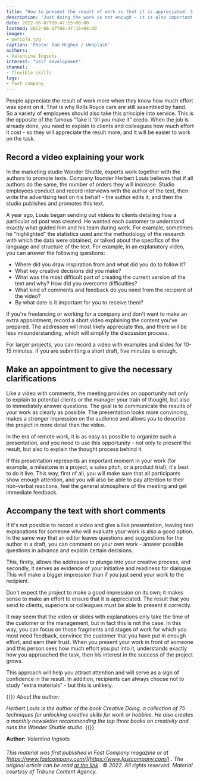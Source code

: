 ```yaml
---
title: "How to present the result of work so that it is appreciated: 3 ways"
description: 'Just doing the work is not enough - it is also important to present it correctly. Three presentation techniques will help convince customers of the quality of the result and achieve recognition of merit'
date: 2022-06-07T08:47:15+08:00
lastmod: 2022-06-07T08:47:15+08:00
images:
- pwrip7a.jpg
caption: 'Photo: Sam Mcghee / Unsplash'
authors:
- Valentina Ingsots
interest: "self development"
channel: 
- flexible skills
tags: 
- fast company
---
```



People appreciate the result of work more when they know how much effort was spent on it. That is why Rolls Royce cars are still assembled by hand. So a variety of employees should also take this principle into service. This is the opposite of the famous "fake it 'till you make it" credo. When the job is already done, you need to explain to clients and colleagues how much effort it cost - so they will appreciate the result more, and it will be easier to work on the task.

Record a video explaining your work
-----------------------------------

In the marketing studio Wonder Shuttle, experts work together with the authors to promote texts. Company founder Herbert Louis believes that if all authors do the same, the number of orders they will increase. Studio employees conduct and record interviews with the author of the text, then write the advertising text on his behalf - the author edits it, and then the studio publishes and promotes this text.

A year ago, Louis began sending out videos to clients detailing how a particular ad post was created. He wanted each customer to understand exactly what guided him and his team during work. For example, sometimes he "highlighted" the statistics used and the methodology of the research with which the data were obtained, or talked about the specifics of the language and structure of the text. For example, in an explanatory video, you can answer the following questions:

*   Where did you draw inspiration from and what did you do to follow it?
*   What key creative decisions did you make?
*   What was the most difficult part of creating the current version of the text and why? How did you overcome difficulties?
*   What kind of comments and feedback do you need from the recipient of the video?
*   By what date is it important for you to receive them?

If you're freelancing or working for a company and don't want to make an extra appointment, record a short video explaining the content you've prepared. The addressee will most likely appreciate this, and there will be less misunderstanding, which will simplify the discussion process.

For larger projects, you can record a video with examples and slides for 10-15 minutes. If you are submitting a short draft, five minutes is enough.

Make an appointment to give the necessary clarifications
--------------------------------------------------------

Like a video with comments, the meeting provides an opportunity not only to explain to potential clients or the manager your train of thought, but also to immediately answer questions. The goal is to communicate the results of your work as clearly as possible. The presentation looks more convincing, makes a stronger impression on the audience and allows you to describe the project in more detail than the video.

In the era of remote work, it is as easy as possible to organize such a presentation, and you need to use this opportunity - not only to present the result, but also to explain the thought process behind it.

If this presentation represents an important moment in your work (for example, a milestone in a project, a sales pitch, or a product trial), it's best to do it live. This way, first of all, you will make sure that all participants show enough attention, and you will also be able to pay attention to their non-verbal reactions, feel the general atmosphere of the meeting and get immediate feedback.

Accompany the text with short comments
--------------------------------------

If it's not possible to record a video and give a live presentation, leaving text explanations for someone who will evaluate your work is also a good option. In the same way that an editor leaves questions and suggestions for the author in a draft, you can comment on your own work - answer possible questions in advance and explain certain decisions.

This, firstly, allows the addressee to plunge into your creative process, and secondly, it serves as evidence of your initiative and readiness for dialogue. This will make a bigger impression than if you just send your work to the recipient.

Don't expect the project to make a good impression on its own; it makes sense to make an effort to ensure that it is appreciated. The result that you send to clients, superiors or colleagues must be able to present it correctly.

It may seem that the video or slides with explanations only take the time of the customer or the management, but in fact this is not the case. In this way, you can focus on those fragments and stages of work for which you most need feedback, convince the customer that you have put in enough effort, and earn their trust. When you present your work in front of someone and this person sees how much effort you put into it, understands exactly how you approached the task, then his interest in the success of the project grows.

This approach will help you attract attention and will serve as a sign of confidence in the result. In addition, recipients can always choose not to study "extra materials" - but this is unlikely.

{{<info>}}
_About the author:_

_Herbert Louis is the author of the book Creative Doing, a collection of 75 techniques for unlocking creative skills for work or hobbies. He also creates a monthly newsletter recommending the top three books on creativity and runs the Wonder Shuttle studio._
{{</info>}}

**Author:** *Valentina Ingsots*

###### This material was first published in Fast Company magazine or at [https://www.fastcompany.com/](https://www.fastcompany.com/) . The original article can be read [at the link](https://www.fastcompany.com/90751351/youve-done-the-hard-work-heres-how-to-get-the-recognition-you-deserve) . © 2022. All rights reserved. Material courtesy of Tribune Content Agency.